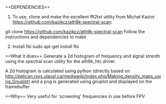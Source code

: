 ==DEPENDENCIES==
1. To use, clone and make the excellent fft2txt utility from Michał Kazior https://github.com/kazikcz/ath9k-spectral-scan:

git clone https://github.com/kazikcz/ath9k-spectral-scan
Follow the instructions and dependencies to make

2. Install fbi
sudo apt-get install fbi

==What it does==
Generate a 2d histogram of frequency and signal strenth using the spectral scan utility for the ath9k_htc driver.

A 2d histogram is calculated using python (directly based on http://pelican.rsvs.ulaval.ca/mediawiki/index.php/Making_density_maps_using_Gnuplot)
  and a png is generated using gnuplot and displayed on the framebuffer

==Why==
Very useful for 'screening' frequencies in use before FPV



